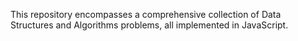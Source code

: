 This repository encompasses a comprehensive collection of Data Structures and Algorithms problems, all implemented in JavaScript.

